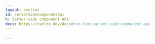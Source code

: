 ```yaml
---
layout: section
id: serverSideComponentApi
h: Server-side component API
docs: https://svelte.dev/docs#run-time-server-side-component-api
---
```


```html
...
```